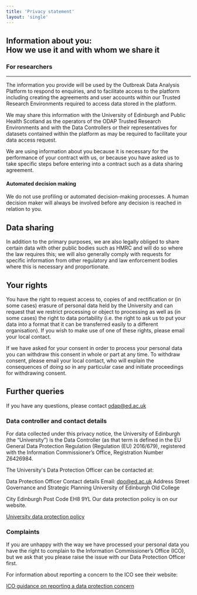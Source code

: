 ```yaml
---
title: 'Privacy statement'
layout: 'single'
---
```



## Information about you: <br />How we use it and with whom we share it
<!--
### For the public
<hr>
Information we hold is made available to the Outbreak Data Analysis Platform from their original trials following Data protection impact assessments and Data Sharing Agreements made with the original Data Controllers. The privacy notices for this data can be found with the original trials and data is stored securely as described in our [platform documentation](/platform/).
-->

### For researchers
<hr>

The information you provide will be used by the Outbreak Data Analysis Platform to respond to enquiries, and to facilitate access to the platform including creating the agreements and user accounts within our Trusted Research Environments required to access data stored in the platform.

We may share this information with the University of Edinburgh and Public Health Scotland as the operators of the ODAP Trusted Research Environments and with the Data Controllers or their representatives for datasets contained within the platform as may be required to facilitate your data access request.

We are using information about you because it is necessary for the performance of your contract with us, or because you have asked us to take specific steps before entering into a contract such as a data sharing agreement.  

<!--
We will hold the personal data you provided us for ….

[To determine the time, please consult your local retention schedules.] 
-->

#### Automated decision making
We do not use profiling or automated decision-making processes. A human decision maker will always be involved before any decision is reached in relation to you.

## Data sharing
In addition to the primary purposes, we are also legally obliged to share certain data with other public bodies such as HMRC and will do so where the law requires this; we will also generally comply with requests for specific information from other regulatory and law enforcement bodies where this is necessary and proportionate. 

## Your rights
You have the right to request access to, copies of and rectification or (in some cases) erasure of personal data held by the University and can request that we restrict processing or object to processing as well as (in some cases) the right to data portability (i.e. the right to ask us to put your data into a format that it can be transferred easily to a different organisation). If you wish to make use of one of these rights, please email your local contact.

If we have asked for your consent in order to process your personal data you can withdraw this consent in whole or part at any time. To withdraw consent, please email your local contact, who will explain the consequences of doing so in any particular case and initiate proceedings for withdrawing consent. 

## Further queries
If you have any questions, please contact odap@ed.ac.uk

### Data controller and contact details
For data collected under this privacy notice, the University of Edinburgh (the “University”) is the Data Controller (as that term is defined in the EU General Data Protection Regulation (Regulation (EU) 2016/679), registered with the Information Commissioner’s Office, Registration Number Z6426984.

The University's Data Protection Officer can be contacted at:

Data Protection Officer
Contact details
 Email: dpo@ed.ac.uk
Address
Street
Governance and Strategic Planning
University of Edinburgh
Old College

City
Edinburgh
Post Code
EH8 9YL
Our data protection policy is on our website.

[University data protection policy](https://www.ed.ac.uk/data-protection/data-protection-policy)



### Complaints
If you are unhappy with the way we have processed your personal data you have the right to complain to the Information Commissioner’s Office (ICO), but we ask that you please raise the issue with our Data Protection Officer first.

For information about reporting a concern to the ICO see their website:

[ICO guidance on reporting a data protection concern](https://ico.org.uk/concerns/)
